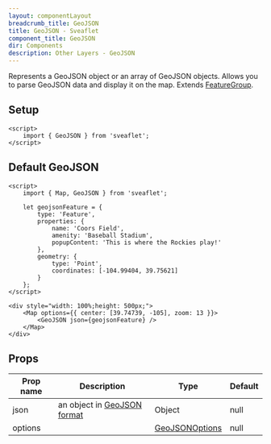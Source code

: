 ```yaml
---
layout: componentLayout
breadcrumb_title: GeoJSON
title: GeoJSON - Sveaflet
component_title: GeoJSON
dir: Components
description: Other Layers - GeoJSON
---
```


Represents a GeoJSON object or an array of GeoJSON objects. Allows you to parse GeoJSON data and display it on the map. Extends [FeatureGroup](https://leafletjs.com/reference.html#featuregroup).

## Setup

```svelte example csr hideOutput
<script>
	import { GeoJSON } from 'sveaflet';
</script>
```

## Default GeoJSON

```svelte example csr
<script>
	import { Map, GeoJSON } from 'sveaflet';

	let geojsonFeature = {
		type: 'Feature',
		properties: {
			name: 'Coors Field',
			amenity: 'Baseball Stadium',
			popupContent: 'This is where the Rockies play!'
		},
		geometry: {
			type: 'Point',
			coordinates: [-104.99404, 39.75621]
		}
	};
</script>

<div style="width: 100%;height: 500px;">
	<Map options={{ center: [39.74739, -105], zoom: 13 }}>
		<GeoJSON json={geojsonFeature} />
	</Map>
</div>
```

## Props

| Prop name | Description | Type | Default |
| --- | --- | --- | --- |
| json | an object in [GeoJSON format](https://datatracker.ietf.org/doc/html/rfc7946) | Object | null |
| options   |  | [GeoJSONOptions](https://leafletjs.com/reference.html#geojson-option) | null |